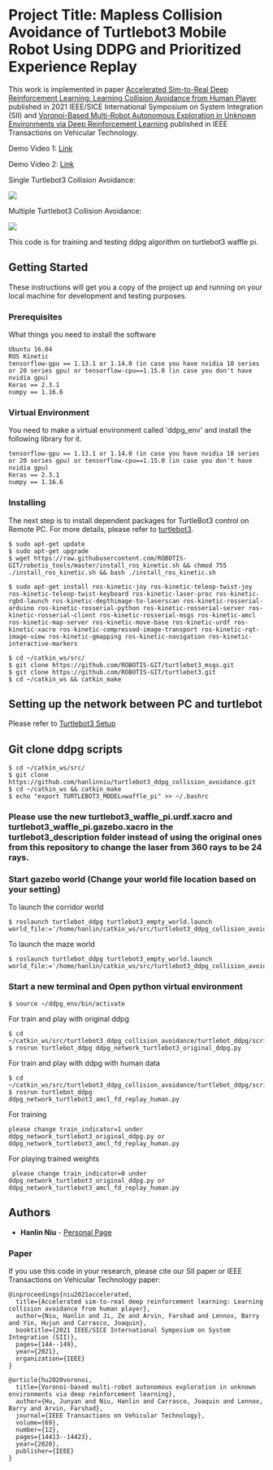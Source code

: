 # Project Title: Mapless Collision Avoidance of Turtlebot3 Mobile Robot Using DDPG and Prioritized Experience Replay
This work is implemented in paper [Accelerated Sim-to-Real Deep Reinforcement Learning: Learning Collision Avoidance from Human Player](https://arxiv.org/abs/2102.10711) published in 2021 IEEE/SICE International Symposium on System Integration (SII) and [Voronoi-Based Multi-Robot Autonomous Exploration in Unknown Environments via Deep Reinforcement Learning](https://ieeexplore.ieee.org/abstract/document/9244647) published in IEEE Transactions on Vehicular Technology.

Demo Video 1: [Link](https://youtu.be/BmwxevgsdGc) 

Demo Video 2: [Link](https://youtu.be/XYvwVYhxP-o) 

Single Turtlebot3 Collision Avoidance:

![](single-turtlebot-collision-avoidance.gif)

Multiple Turtlebot3 Collision Avoidance:

![](multiple-turtlebot-collision-avoidance.gif)

This code is for training and testing ddpg algorithm on turtlebot3 waffle pi.


## Getting Started

These instructions will get you a copy of the project up and running on your local machine for development and testing purposes. 

### Prerequisites

What things you need to install the software

```
Ubuntu 16.04
ROS Kinetic
tensorflow-gpu == 1.13.1 or 1.14.0 (in case you have nvidia 10 series or 20 series gpu) or tensorflow-cpu==1.15.0 (in case you don't have nvidia gpu)
Keras == 2.3.1
numpy == 1.16.6
```


### Virtual Environment

You need to make a virtual environment called 'ddpg_env' and install the following library for it.

```
tensorflow-gpu == 1.13.1 or 1.14.0 (in case you have nvidia 10 series or 20 series gpu) or tensorflow-cpu==1.15.0 (in case you don't have nvidia gpu)
Keras == 2.3.1
numpy == 1.16.6
```

### Installing

The next step is to install dependent packages for TurtleBot3 control on Remote PC. For more details, please refer to [turtlebot3](https://emanual.robotis.com/docs/en/platform/turtlebot3/quick-start/#pc-setup).

```
$ sudo apt-get update
$ sudo apt-get upgrade
$ wget https://raw.githubusercontent.com/ROBOTIS-GIT/robotis_tools/master/install_ros_kinetic.sh && chmod 755 ./install_ros_kinetic.sh && bash ./install_ros_kinetic.sh

$ sudo apt-get install ros-kinetic-joy ros-kinetic-teleop-twist-joy ros-kinetic-teleop-twist-keyboard ros-kinetic-laser-proc ros-kinetic-rgbd-launch ros-kinetic-depthimage-to-laserscan ros-kinetic-rosserial-arduino ros-kinetic-rosserial-python ros-kinetic-rosserial-server ros-kinetic-rosserial-client ros-kinetic-rosserial-msgs ros-kinetic-amcl ros-kinetic-map-server ros-kinetic-move-base ros-kinetic-urdf ros-kinetic-xacro ros-kinetic-compressed-image-transport ros-kinetic-rqt-image-view ros-kinetic-gmapping ros-kinetic-navigation ros-kinetic-interactive-markers

$ cd ~/catkin_ws/src/
$ git clone https://github.com/ROBOTIS-GIT/turtlebot3_msgs.git
$ git clone https://github.com/ROBOTIS-GIT/turtlebot3.git
$ cd ~/catkin_ws && catkin_make
```


## Setting up the network between PC and turtlebot

Please refer to [Turtlebot3 Setup](https://emanual.robotis.com/docs/en/platform/turtlebot3/quick-start/#pc-setup)

## Git clone ddpg scripts

```
$ cd ~/catkin_ws/src/
$ git clone https://github.com/hanlinniu/turtlebot3_ddpg_collision_avoidance.git
$ cd ~/catkin_ws && catkin_make
$ echo "export TURTLEBOT3_MODEL=waffle_pi" >> ~/.bashrc
```

### Please use the new turtlebot3_waffle_pi.urdf.xacro and turtlebot3_waffle_pi.gazebo.xacro in the turtlebot3_description folder instead of using the original ones from this repository to change the laser from 360 rays to be 24 rays.
 

### Start gazebo world (Change your world file location based on your setting)
To launch the corridor world
```
$ roslaunch turtlebot_ddpg turtlebot3_empty_world.launch world_file:='/home/hanlin/catkin_ws/src/turtlebot3_ddpg_collision_avoidance/turtlebot_ddpg/worlds/turtlebot3_modified_corridor2.world'
```
To launch the maze world
```
$ roslaunch turtlebot_ddpg turtlebot3_empty_world.launch world_file:='/home/hanlin/catkin_ws/src/turtlebot3_ddpg_collision_avoidance/turtlebot_ddpg/worlds/turtlebot3_modified_maze.world'
```

### Start a new terminal and Open python virtual environment

```
$ source ~/ddpg_env/bin/activate
```

For train and play with original ddpg

```
$ cd ~/catkin_ws/src/turtlebot3_ddpg_collision_avoidance/turtlebot_ddpg/scripts/original_ddpg
$ rosrun turtlebot_ddpg ddpg_network_turtlebot3_original_ddpg.py
```


For train and play with ddpg with human data
```
$ cd ~/catkin_ws/src/turtlebot3_ddpg_collision_avoidance/turtlebot_ddpg/scripts/fd_replay/play_human_data
$ rosrun turtlebot_ddpg ddpg_network_turtlebot3_amcl_fd_replay_human.py
```

For training
```
please change train_indicator=1 under ddpg_network_turtlebot3_original_ddpg.py or ddpg_network_turtlebot3_amcl_fd_replay_human.py
```

For playing trained weights
```
 please change train_indicator=0 under ddpg_network_turtlebot3_original_ddpg.py or ddpg_network_turtlebot3_amcl_fd_replay_human.py
```



## Authors

* **Hanlin Niu** - [Personal Page](https://scholar.google.com/citations?user=8rF8ZdgAAAAJ&hl=en)


### Paper
If you use this code in your research, please cite our SII paper or IEEE Transactions on Vehicular Technology paper:
```
@inproceedings{niu2021accelerated,
  title={Accelerated sim-to-real deep reinforcement learning: Learning collision avoidance from human player},
  author={Niu, Hanlin and Ji, Ze and Arvin, Farshad and Lennox, Barry and Yin, Hujun and Carrasco, Joaquin},
  booktitle={2021 IEEE/SICE International Symposium on System Integration (SII)},
  pages={144--149},
  year={2021},
  organization={IEEE}
}
```
```
@article{hu2020voronoi,
  title={Voronoi-based multi-robot autonomous exploration in unknown environments via deep reinforcement learning},
  author={Hu, Junyan and Niu, Hanlin and Carrasco, Joaquin and Lennox, Barry and Arvin, Farshad},
  journal={IEEE Transactions on Vehicular Technology},
  volume={69},
  number={12},
  pages={14413--14423},
  year={2020},
  publisher={IEEE}
}
```
